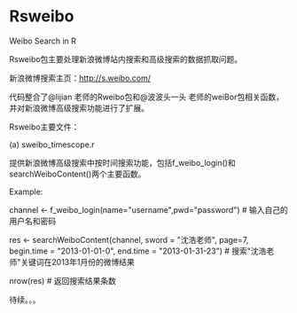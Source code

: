 Rsweibo
=======

Weibo Search in R

Rsweibo包主要处理新浪微博站内搜索和高级搜索的数据抓取问题。

新浪微博搜索主页：http://s.weibo.com/

代码整合了@lijian 老师的Rweibo包和@波波头一头 老师的weiBor包相关函数，并对新浪微博高级搜索功能进行了扩展。



Rsweibo主要文件：

(a) sweibo_timescope.r

提供新浪微博高级搜索中按时间搜索功能，包括f_weibo_login()和searchWeiboContent()两个主要函数。

Example:

channel <- f_weibo_login(name="username",pwd="password")  # 输入自己的用户名和密码

res <- searchWeiboContent(channel, sword = "沈浩老师", page=7,
	begin.time = "2013-01-01-0", end.time = "2013-01-31-23")  # 搜索"沈浩老师"关键词在2013年1月份的微博结果

nrow(res)  # 返回搜索结果条数

待续。。。